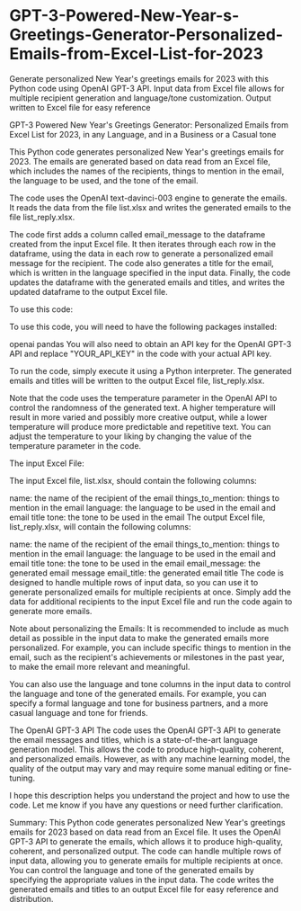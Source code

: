 # GPT-3-Powered-New-Year-s-Greetings-Generator-Personalized-Emails-from-Excel-List-for-2023
Generate personalized New Year's greetings emails for 2023 with this Python code using OpenAI GPT-3 API. Input data from Excel file allows for multiple recipient generation and language/tone customization. Output written to Excel file for easy reference



GPT-3 Powered New Year's Greetings Generator: Personalized Emails from Excel List for 2023, in any Language, and in a Business or a Casual tone


This Python code generates personalized New Year's greetings emails for 2023. The emails are generated based on data read from an Excel file, which includes the names of the recipients, things to mention in the email, the language to be used, and the tone of the email.

The code uses the OpenAI text-davinci-003 engine to generate the emails. It reads the data from the file list.xlsx and writes the generated emails to the file list_reply.xlsx.

The code first adds a column called email_message to the dataframe created from the input Excel file. It then iterates through each row in the dataframe, using the data in each row to generate a personalized email message for the recipient. The code also generates a title for the email, which is written in the language specified in the input data. Finally, the code updates the dataframe with the generated emails and titles, and writes the updated dataframe to the output Excel file.


To use this code:

To use this code, you will need to have the following packages installed:

openai
pandas
You will also need to obtain an API key for the OpenAI GPT-3 API and replace "YOUR_API_KEY" in the code with your actual API key.

To run the code, simply execute it using a Python interpreter. The generated emails and titles will be written to the output Excel file, list_reply.xlsx.

Note that the code uses the temperature parameter in the OpenAI API to control the randomness of the generated text. A higher temperature will result in more varied and possibly more creative output, while a lower temperature will produce more predictable and repetitive text. You can adjust the temperature to your liking by changing the value of the temperature parameter in the code.


The input Excel File:

The input Excel file, list.xlsx, should contain the following columns:

name: the name of the recipient of the email
things_to_mention: things to mention in the email
language: the language to be used in the email and email title
tone: the tone to be used in the email
The output Excel file, list_reply.xlsx, will contain the following columns:

name: the name of the recipient of the email
things_to_mention: things to mention in the email
language: the language to be used in the email and email title
tone: the tone to be used in the email
email_message: the generated email message
email_title: the generated email title
The code is designed to handle multiple rows of input data, so you can use it to generate personalized emails for multiple recipients at once. Simply add the data for additional recipients to the input Excel file and run the code again to generate more emails.

Note about personalizing the Emails:
It is recommended to include as much detail as possible in the input data to make the generated emails more personalized. For example, you can include specific things to mention in the email, such as the recipient's achievements or milestones in the past year, to make the email more relevant and meaningful.

You can also use the language and tone columns in the input data to control the language and tone of the generated emails. For example, you can specify a formal language and tone for business partners, and a more casual language and tone for friends.

The OpenAI GPT-3 API 
The code uses the OpenAI GPT-3 API to generate the email messages and titles, which is a state-of-the-art language generation model. This allows the code to produce high-quality, coherent, and personalized emails. However, as with any machine learning model, the quality of the output may vary and may require some manual editing or fine-tuning.


I hope this description helps you understand the project and how to use the code. Let me know if you have any questions or need further clarification.

Summary:
This Python code generates personalized New Year's greetings emails for 2023 based on data read from an Excel file. It uses the OpenAI GPT-3 API to generate the emails, which allows it to produce high-quality, coherent, and personalized output. The code can handle multiple rows of input data, allowing you to generate emails for multiple recipients at once. You can control the language and tone of the generated emails by specifying the appropriate values in the input data. The code writes the generated emails and titles to an output Excel file for easy reference and distribution.
